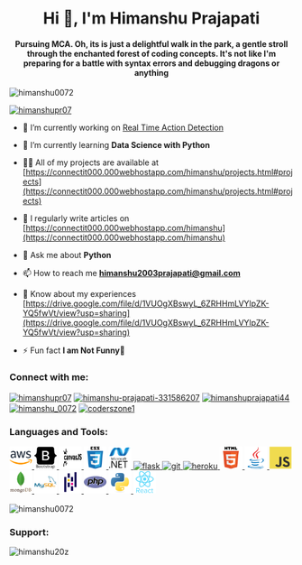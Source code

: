 <h1 align="center">Hi 👋, I'm Himanshu Prajapati</h1>
<h4 align="center">Pursuing MCA. Oh, its is just a delightful walk in the park, a gentle stroll through the enchanted forest of coding concepts. It's not like I'm preparing for a battle with syntax errors and debugging dragons or anything</h4>

<p align="left"> <img src="https://komarev.com/ghpvc/?username=himanshu0072&label=Profile%20views&color=0e75b6&style=flat" alt="himanshu0072" /> </p>

<p align="left"> <a href="https://twitter.com/himanshupr07" target="blank"><img src="https://img.shields.io/twitter/follow/himanshupr07?logo=twitter&style=for-the-badge" alt="himanshupr07" /></a> </p>

- 🔭 I’m currently working on [Real Time Action Detection](https://github.com/himanshu0072/real-time-webapp)

- 🌱 I’m currently learning **Data Science with Python**

- 👨‍💻 All of my projects are available at [https://connectit000.000webhostapp.com/himanshu/projects.html#projects](https://connectit000.000webhostapp.com/himanshu/projects.html#projects)

- 📝 I regularly write articles on [https://connectit000.000webhostapp.com/himanshu](https://connectit000.000webhostapp.com/himanshu)

- 💬 Ask me about **Python**

- 📫 How to reach me **himanshu2003prajapati@gmail.com**

- 📄 Know about my experiences [https://drive.google.com/file/d/1VUOgXBswyL_6ZRHHmLVYlpZK-YQ5fwVt/view?usp=sharing](https://drive.google.com/file/d/1VUOgXBswyL_6ZRHHmLVYlpZK-YQ5fwVt/view?usp=sharing)

- ⚡ Fun fact **I am Not Funny🥲**

<h3 align="left">Connect with me:</h3>
<p align="left">
<a href="https://twitter.com/himanshupr07" target="blank"><img align="center" src="https://raw.githubusercontent.com/rahuldkjain/github-profile-readme-generator/master/src/images/icons/Social/twitter.svg" alt="himanshupr07" height="30" width="40" /></a>
<a href="https://linkedin.com/in/himanshu-prajapati-331586207" target="blank"><img align="center" src="https://raw.githubusercontent.com/rahuldkjain/github-profile-readme-generator/master/src/images/icons/Social/linked-in-alt.svg" alt="himanshu-prajapati-331586207" height="30" width="40" /></a>
<a href="https://kaggle.com/himanshuprajapati44" target="blank"><img align="center" src="https://raw.githubusercontent.com/rahuldkjain/github-profile-readme-generator/master/src/images/icons/Social/kaggle.svg" alt="himanshuprajapati44" height="30" width="40" /></a>
<a href="https://instagram.com/himanshu_0072" target="blank"><img align="center" src="https://raw.githubusercontent.com/rahuldkjain/github-profile-readme-generator/master/src/images/icons/Social/instagram.svg" alt="himanshu_0072" height="30" width="40" /></a>
<a href="https://www.hackerrank.com/coderszone1" target="blank"><img align="center" src="https://raw.githubusercontent.com/rahuldkjain/github-profile-readme-generator/master/src/images/icons/Social/hackerrank.svg" alt="coderszone1" height="30" width="40" /></a>
</p>

<h3 align="left">Languages and Tools:</h3>
<p align="left"> <a href="https://aws.amazon.com" target="_blank" rel="noreferrer"> <img src="https://raw.githubusercontent.com/devicons/devicon/master/icons/amazonwebservices/amazonwebservices-original-wordmark.svg" alt="aws" width="40" height="40"/> </a> <a href="https://getbootstrap.com" target="_blank" rel="noreferrer"> <img src="https://raw.githubusercontent.com/devicons/devicon/master/icons/bootstrap/bootstrap-plain-wordmark.svg" alt="bootstrap" width="40" height="40"/> </a> <a href="https://canvasjs.com" target="_blank" rel="noreferrer"> <img src="https://raw.githubusercontent.com/Hardik0307/Hardik0307/master/assets/canvasjs-charts.svg" alt="canvasjs" width="40" height="40"/> </a> <a href="https://www.w3schools.com/css/" target="_blank" rel="noreferrer"> <img src="https://raw.githubusercontent.com/devicons/devicon/master/icons/css3/css3-original-wordmark.svg" alt="css3" width="40" height="40"/> </a> <a href="https://dotnet.microsoft.com/" target="_blank" rel="noreferrer"> <img src="https://raw.githubusercontent.com/devicons/devicon/master/icons/dot-net/dot-net-original-wordmark.svg" alt="dotnet" width="40" height="40"/> </a> <a href="https://flask.palletsprojects.com/" target="_blank" rel="noreferrer"> <img src="https://www.vectorlogo.zone/logos/pocoo_flask/pocoo_flask-icon.svg" alt="flask" width="40" height="40"/> </a> <a href="https://git-scm.com/" target="_blank" rel="noreferrer"> <img src="https://www.vectorlogo.zone/logos/git-scm/git-scm-icon.svg" alt="git" width="40" height="40"/> </a> <a href="https://heroku.com" target="_blank" rel="noreferrer"> <img src="https://www.vectorlogo.zone/logos/heroku/heroku-icon.svg" alt="heroku" width="40" height="40"/> </a> <a href="https://www.w3.org/html/" target="_blank" rel="noreferrer"> <img src="https://raw.githubusercontent.com/devicons/devicon/master/icons/html5/html5-original-wordmark.svg" alt="html5" width="40" height="40"/> </a> <a href="https://www.java.com" target="_blank" rel="noreferrer"> <img src="https://raw.githubusercontent.com/devicons/devicon/master/icons/java/java-original.svg" alt="java" width="40" height="40"/> </a> <a href="https://developer.mozilla.org/en-US/docs/Web/JavaScript" target="_blank" rel="noreferrer"> <img src="https://raw.githubusercontent.com/devicons/devicon/master/icons/javascript/javascript-original.svg" alt="javascript" width="40" height="40"/> </a> <a href="https://www.mongodb.com/" target="_blank" rel="noreferrer"> <img src="https://raw.githubusercontent.com/devicons/devicon/master/icons/mongodb/mongodb-original-wordmark.svg" alt="mongodb" width="40" height="40"/> </a> <a href="https://www.mysql.com/" target="_blank" rel="noreferrer"> <img src="https://raw.githubusercontent.com/devicons/devicon/master/icons/mysql/mysql-original-wordmark.svg" alt="mysql" width="40" height="40"/> </a> <a href="https://pandas.pydata.org/" target="_blank" rel="noreferrer"> <img src="https://raw.githubusercontent.com/devicons/devicon/2ae2a900d2f041da66e950e4d48052658d850630/icons/pandas/pandas-original.svg" alt="pandas" width="40" height="40"/> </a> <a href="https://www.php.net" target="_blank" rel="noreferrer"> <img src="https://raw.githubusercontent.com/devicons/devicon/master/icons/php/php-original.svg" alt="php" width="40" height="40"/> </a> <a href="https://www.python.org" target="_blank" rel="noreferrer"> <img src="https://raw.githubusercontent.com/devicons/devicon/master/icons/python/python-original.svg" alt="python" width="40" height="40"/> </a> <a href="https://reactjs.org/" target="_blank" rel="noreferrer"> <img src="https://raw.githubusercontent.com/devicons/devicon/master/icons/react/react-original-wordmark.svg" alt="react" width="40" height="40"/> </a> </p>

<p><img align="center" src="https://github-readme-streak-stats.herokuapp.com/?user=himanshu0072&" alt="himanshu0072" /></p>
<h3 align="left">Support:</h3>
<p><a href="https://www.buymeacoffee.com/himanshu20z"> <img align="left" src="https://cdn.buymeacoffee.com/buttons/v2/default-yellow.png" height="50" width="210" alt="himanshu20z" /></a></p><br><br>


